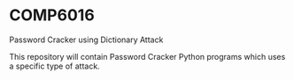 # COMP6016
Password Cracker using Dictionary Attack

This repository will contain Password Cracker Python programs which uses a specific type of attack.
